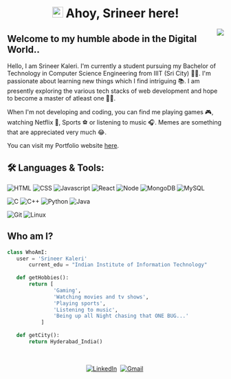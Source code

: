 <h1 align="center"><img src="https://media.giphy.com/media/hvRJCLFzcasrR4ia7z/giphy.gif" width="25px"> Ahoy, Srineer here! </h1>
<img align="right"  src="https://i.pinimg.com/originals/e4/26/70/e426702edf874b181aced1e2fa5c6cde.gif">

## Welcome to my humble abode in the Digital World..
Hello, I am Srineer Kaleri. I'm currently a student pursuing my Bachelor of Technology in Computer Science Engineering from IIIT (Sri City) 🧑‍🎓. 
I'm passionate about learning new things which I find intriguing 📚. I am presently exploring the various tech stacks of web development and hope to become a master of atleast one 👨‍💻. 

When I'm not developing and coding, you can find me playing games 🎮, watching Netflix 🍿, Sports ⚽ or listening to music 🎧.
Memes are something that are appreciated very much 😂.

You can visit my Portfolio website <a href="https://srineer-kaleri.netlify.app/" target="_blank">here</a>.

## 🛠️ **Languages & Tools:**

![HTML](https://img.shields.io/badge/html%20-%23E34F26.svg?&style=for-the-badge&logo=html5&logoColor=white)
![CSS](https://img.shields.io/badge/css%20-%231572B6.svg?&style=for-the-badge&logo=css3&logoColor=white)
![Javascript](https://img.shields.io/badge/-Javascript-ffb400?style=for-the-badge&logo=javascript&logoColor=ffff3f)
![React](https://img.shields.io/badge/React-20232A?style=for-the-badge&logo=react&logoColor=61DAFB)
![Node](https://img.shields.io/badge/-Node-blue?style=for-the-badge&logo=node.js)
![MongoDB](https://img.shields.io/badge/-MongoDB-green?style=for-the-badge&logo=mongodb)
![MySQL](https://img.shields.io/badge/-MySQL-eeeeee?style=for-the-badge&logo=mysql)

![C](https://img.shields.io/badge/C-00599C?style=for-the-badge&logo=c&logoColor=white)
![C++](https://img.shields.io/badge/c++%20-%2300599C.svg?&style=for-the-badge&logo=c%2B%2B&ogoColor=white)
![Python](https://img.shields.io/badge/-Python-red?style=for-the-badge&logo=python)
![Java](https://img.shields.io/badge/-Java-ffb400?style=for-the-badge&logo=java&logoColor=ffff3f)

![Git](https://img.shields.io/badge/git%20-%23F05033.svg?&style=for-the-badge&logo=git&logoColor=white)
![Linux](https://img.shields.io/badge/-linux-772953?style=for-the-badge&logo=linux)

 
 ## Who am I?
 ```python
 class WhoAmI:
 	user = 'Srineer Kaleri'
		current_edu = "Indian Institute of Information Technology"
      
	def getHobbies():
		return [
				'Gaming',
				'Watching movies and tv shows',
				'Playing sports',
				'Listening to music',
				'Being up all Night chasing that ONE BUG...'
			]
    
	def getCity():
		return Hyderabad_India()
	
 ```
 
 <p align="center">
<br>
<a href="https://www.linkedin.com/in/srineer-kaleri-592456197/"><img src="https://img.shields.io/badge/Srineer-%230077B5.svg?&style=for-the-badge&logo=linkedin&logoColor=white" alt="LinkedIn" /></a>&nbsp;
<a href="mailto:srineerkaleri@gmail.com?subject=Hello%20Srineer"><img src="https://img.shields.io/badge/Srineer-%23D14836.svg?&style=for-the-badge&logo=gmail&logoColor=white" alt="Gmail"/></a>&nbsp;
</p>


 <!---
 ## Link Tree
 ![Srineer's github stats](https://github-readme-stats.vercel.app/api?username=srineere&show_icons=true&hide=[%22issues%22]) 
 --->

<!---
srineere/srineere is a ✨ special ✨ repository because its `README.md` (this file) appears on your GitHub profile.
You can click the Preview link to take a look at your changes.
--->
